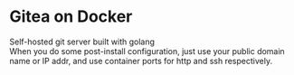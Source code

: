 # Gitea on Docker
Self-hosted git server built with golang <br />
When you do some post-install configuration, just use your public domain name or IP addr, and use container ports for http and ssh respectively.
